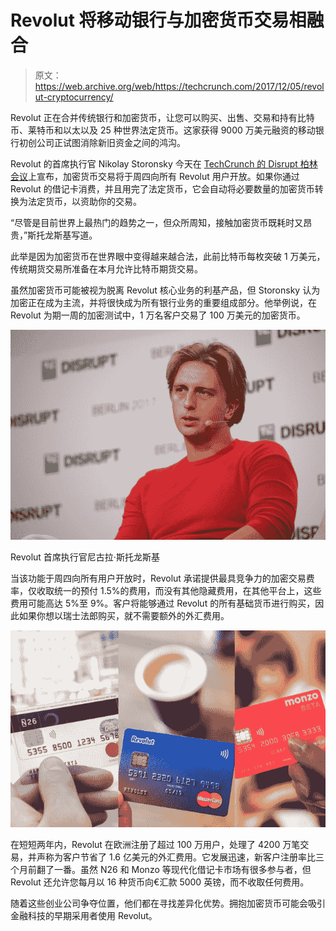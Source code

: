 # Revolut 将移动银行与加密货币交易相融合

> 原文：<https://web.archive.org/web/https://techcrunch.com/2017/12/05/revolut-cryptocurrency/>

Revolut 正在合并传统银行和加密货币，让您可以购买、出售、交易和持有比特币、莱特币和以太以及 25 种世界法定货币。这家获得 9000 万美元融资的移动银行初创公司正试图消除新旧资金之间的鸿沟。

Revolut 的首席执行官 Nikolay Storonsky 今天在 [TechCrunch 的 Disrupt 柏林会议](https://web.archive.org/web/20230307142249/https://techcrunch.com/event-info/disrupt-berlin-2017/)上宣布，加密货币交易将于周四向所有 Revolut 用户开放。如果你通过 Revolut 的借记卡消费，并且用完了法定货币，它会自动将必要数量的加密货币转换为法定货币，以资助你的交易。

“尽管是目前世界上最热门的趋势之一，但众所周知，接触加密货币既耗时又昂贵，”斯托龙斯基写道。

此举是因为加密货币在世界眼中变得越来越合法，此前比特币每枚突破 1 万美元，传统期货交易所准备在本月允许比特币期货交易。

虽然加密货币可能被视为脱离 Revolut 核心业务的利基产品，但 Storonsky 认为加密正在成为主流，并将很快成为所有银行业务的重要组成部分。他举例说，在 Revolut 为期一周的加密测试中，1 万名客户交易了 100 万美元的加密货币。

![](img/91c9af80934a506cc54f95f45764dcf2.png)

Revolut 首席执行官尼古拉·斯托龙斯基

当该功能于周四向所有用户开放时，Revolut 承诺提供最具竞争力的加密交易费率，仅收取统一的预付 1.5%的费用，而没有其他隐藏费用，在其他平台上，这些费用可能高达 5%至 9%。客户将能够通过 Revolut 的所有基础货币进行购买，因此如果你想以瑞士法郎购买，就不需要额外的外汇费用。

![](img/8349a6ee50bc5f99d0d72b75c2bfc96f.png)

在短短两年内，Revolut 在欧洲注册了超过 100 万用户，处理了 4200 万笔交易，并声称为客户节省了 1.6 亿美元的外汇费用。它发展迅速，新客户注册率比三个月前翻了一番。虽然 N26 和 Monzo 等现代化借记卡市场有很多参与者，但 Revolut 还允许您每月以 16 种货币向€汇款 5000 英镑，而不收取任何费用。

随着这些创业公司争夺位置，他们都在寻找差异化优势。拥抱加密货币可能会吸引金融科技的早期采用者使用 Revolut。